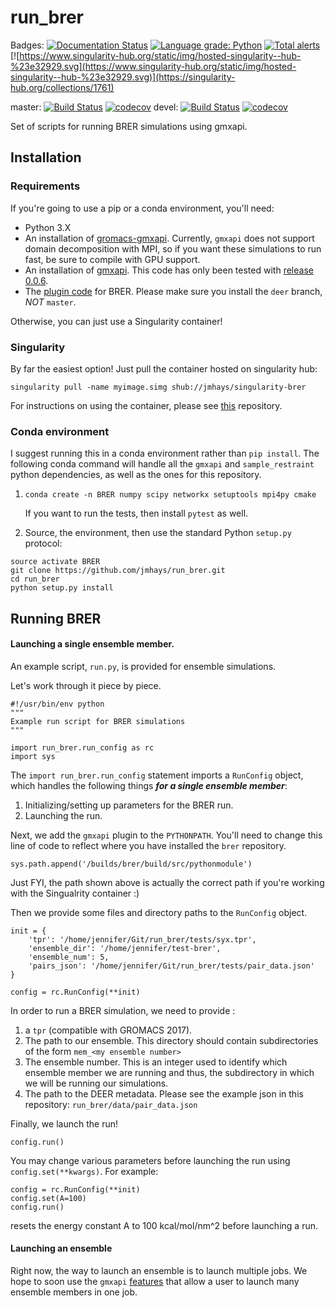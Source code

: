 # run_brer
 
Badges:
[![Documentation Status](https://readthedocs.org/projects/run-brer/badge/?version=latest)](https://run-brer.readthedocs.io/en/latest/?badge=latest)
[![Language grade: Python](https://img.shields.io/lgtm/grade/python/g/jmhays/run_brer.svg?logo=lgtm&logoWidth=18)](https://lgtm.com/projects/g/jmhays/run_brer/context:python)
[![Total alerts](https://img.shields.io/lgtm/alerts/g/jmhays/run_brer.svg?logo=lgtm&logoWidth=18)](https://lgtm.com/projects/g/jmhays/run_brer/alerts/)
[![https://www.singularity-hub.org/static/img/hosted-singularity--hub-%23e32929.svg](https://www.singularity-hub.org/static/img/hosted-singularity--hub-%23e32929.svg)](https://singularity-hub.org/collections/1761)


master:
[![Build Status](https://travis-ci.com/jmhays/run_brer.svg?token=zQbC3QZqV1zHSGhQXUTP&branch=master)](https://travis-ci.com/jmhays/run_brer)
[![codecov](https://codecov.io/gh/jmhays/run_brer/branch/master/graph/badge.svg)](https://codecov.io/gh/jmhays/run_brer)
devel:
[![Build Status](https://travis-ci.com/jmhays/run_brer.svg?token=zQbC3QZqV1zHSGhQXUTP&branch=devel)](https://travis-ci.com/jmhays/run_brer)
[![codecov](https://codecov.io/gh/jmhays/run_brer/branch/devel/graph/badge.svg)](https://codecov.io/gh/jmhays/run_brer)

Set of scripts for running BRER simulations using gmxapi. 

## Installation
### Requirements
If you're going to use a pip or a conda environment, you'll need:
- Python 3.X
- An installation of [gromacs-gmxapi](http://github.com/kassonlab/gromacs-gmxapi). Currently, `gmxapi` does not support 
domain decomposition with MPI, so if you want these simulations to run fast, be sure to compile with GPU support.
- An installation of [gmxapi](https://github.com/kassonlab/gmxapi). 
This code has only been tested with [release 0.0.6](https://github.com/kassonlab/gmxapi/releases/tag/v0.0.6).
- The [plugin code](https://github.com/jmhays/sample_restraint/tree/deer) for BRER. Please make sure you install the 
`deer` branch, _*NOT*_ `master`.

Otherwise, you can just use a Singularity container!

### Singularity 
By far the easiest option! Just pull the container hosted on singularity hub:

`singularity pull -name myimage.simg shub://jmhays/singularity-brer`

For instructions on using the container, please see [this](https://github.com/jmhays/singularity-brer) repository.
### Conda environment
I suggest running this in a conda environment rather than `pip install`. The following conda command will handle all 
the `gmxapi` and `sample_restraint` python dependencies, as well as the ones for this repository.

1. `conda create -n BRER numpy scipy networkx setuptools mpi4py cmake`

    If you want to run the tests, then install `pytest` as well.

2. Source, the environment, then use the standard Python `setup.py` protocol:
```
source activate BRER
git clone https://github.com/jmhays/run_brer.git
cd run_brer
python setup.py install
```


## Running BRER
#### Launching a single ensemble member.
An example script, `run.py`, is provided for ensemble simulations. 

Let's work through it piece by piece.
```
#!/usr/bin/env python
"""
Example run script for BRER simulations
"""

import run_brer.run_config as rc
import sys

```
The `import run_brer.run_config` statement imports a `RunConfig` object, which handles the following things 
_**for a single ensemble member**_:
1. Initializing/setting up parameters for the BRER run.
2. Launching the run. 

Next, we add the `gmxapi` plugin to the `PYTHONPATH`. You'll need to change this line of code to reflect where you have 
installed the `brer` repository.
```
sys.path.append('/builds/brer/build/src/pythonmodule')
```
Just FYI, the path shown above is actually the correct path if you're working with the Singualrity container :)

Then we provide some files and directory paths to the `RunConfig` object. 
```
init = {
    'tpr': '/home/jennifer/Git/run_brer/tests/syx.tpr',
    'ensemble_dir': '/home/jennifer/test-brer',
    'ensemble_num': 5,
    'pairs_json': '/home/jennifer/Git/run_brer/tests/pair_data.json'
}

config = rc.RunConfig(**init)
```

In order to run a BRER simulation, we need to provide :
1. a `tpr` (compatible with GROMACS 2017).
2. The path to our ensemble. This directory should contain subdirectories of the form `mem_<my ensemble number>`
3. The ensemble number. This is an integer used to identify which ensemble member we are running and thus, the subdirectory in which we will be running our simulations.
4. The path to the DEER metadata. Please see the example json in this repository: `run_brer/data/pair_data.json`

Finally, we launch the run!
```
config.run()
```

You may change various parameters before launching the run using `config.set(**kwargs)`. For example:
```
config = rc.RunConfig(**init)
config.set(A=100)
config.run()
```
resets the energy constant A to 100 kcal/mol/nm^2 before launching a run.


#### Launching an ensemble
Right now, the way to launch an ensemble is to launch multiple jobs. We hope to soon use the `gmxapi` 
[features](https://github.com/kassonlab/gmxapi) that allow a user to launch many ensemble members in one job.
